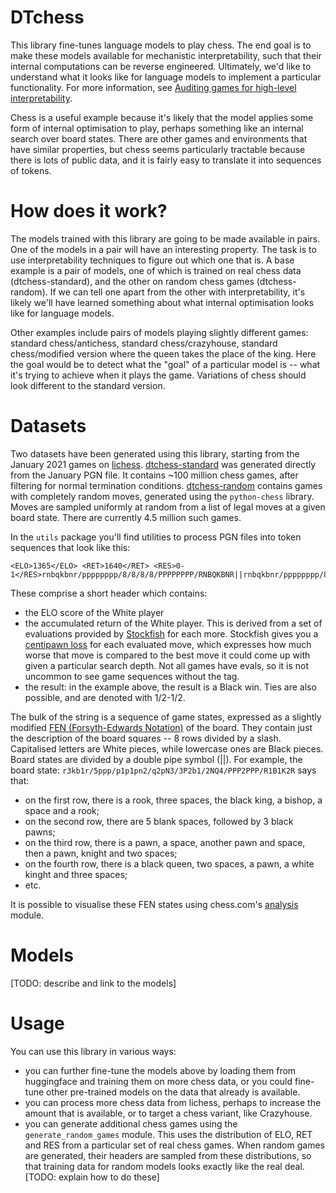 # DTchess

This library fine-tunes language models to play chess. The end goal is to make these models available for mechanistic interpretability, such that their internal computations can be reverse engineered. Ultimately, we'd like to understand what it looks like for language models to implement a particular functionality. For more information, see [Auditing games for high-level interpretability](https://www.lesswrong.com/posts/EbL5W5ccwfbqFiYBJ/auditing-games-for-high-level-interpretability-1).

Chess is a useful example because it's likely that the model applies some form of internal optimisation to play, perhaps something like an internal search over board states. There are other games and environments that have similar properties, but chess seems particularly tractable because there is lots of public data, and it is fairly easy to translate it into sequences of tokens.


# How does it work?
The models trained with this library are going to be made available in pairs. One of the models in a pair will have an interesting property. The task is to use interpretability techniques to figure out which one that is. A base example is a pair of models, one of which is trained on real chess data (dtchess-standard), and the other on random chess games (dtchess-random). If we can tell one apart from the other with interpretability, it's likely we'll have learned something about what
internal optimisation looks like for language models.

Other examples include pairs of models playing slightly different games: standard chess/antichess, standard chess/crazyhouse, standard chess/modified version where the queen takes the place of the king. Here the goal would be to detect what the "goal" of a particular model is -- what it's trying to achieve when it plays the game. Variations of chess should look different to the standard version. 


# Datasets
Two datasets have been generated using this library, starting from the January 2021 games on [lichess](https://database.lichess.org/#standard_games). [dtchess-standard](https://huggingface.co/datasets/inwaves/dtchess-standard) was generated directly from the January PGN file. It contains ~100 million chess games, after filtering for normal termination conditions. [dtchess-random](https://huggingface.co/datasets/inwaves/dtchess-random) contains games with completely random moves, generated using the `python-chess` library. Moves are sampled uniformly at random from a list of legal moves at a given board state. There are currently 4.5 million such games. 

In the `utils` package you'll find utilities to process PGN files into token sequences that look like this:

    <ELO>1365</ELO> <RET>1640</RET> <RES>0-1</RES>rnbqkbnr/pppppppp/8/8/8/8/PPPPPPPP/RNBQKBNR||rnbqkbnr/pppppppp/8/8/4P3/8/PPPP1PPP/RNBQKBNR||rnbqkbnr/pp1ppppp/2p5/8/4P3/8/PPPP1PPP/RNBQKBNR||rnbqkbnr/pp1ppppp/2p5/8/4P3/5N2/PPPP1PPP/RNBQKB1R||rnbqkbnr/pp2pppp/2p5/3p4/4P3/5N2/PPPP1PPP/RNBQKB1R||rnbqkbnr/pp2pppp/2p5/3P4/8/5N2/PPPP1PPP/RNBQKB1R||rnbqkbnr/pp2pppp/8/3p4/8/5N2/PPPP1PPP/RNBQKB1R||rnbqkbnr/pp2pppp/8/3p4/8/2N2N2/PPPP1PPP/R1BQKB1R||rn1qkbnr/pp2pppp/8/3p4/6b1/2N2N2/PPPP1PPP/R1BQKB1R||rn1qkbnr/pp2pppp/8/1B1p4/6b1/2N2N2/PPPP1PPP/R1BQK2R||r2qkbnr/pp2pppp/2n5/1B1p4/6b1/2N2N2/PPPP1PPP/R1BQK2R||r2qkbnr/pp2pppp/2n5/1B1p4/3P2b1/2N2N2/PPP2PPP/R1BQK2R||r2qkbnr/1p2pppp/p1n5/1B1p4/3P2b1/2N2N2/PPP2PPP/R1BQK2R||r2qkbnr/1p2pppp/p1B5/3p4/3P2b1/2N2N2/PPP2PPP/R1BQK2R||r2qkbnr/4pppp/p1p5/3p4/3P2b1/2N2N2/PPP2PPP/R1BQK2R||r2qkbnr/4pppp/p1p5/3p4/N2P2b1/5N2/PPP2PPP/R1BQK2R||r3kbnr/4pppp/p1p5/q2p4/N2P2b1/5N2/PPP2PPP/R1BQK2R||r3kbnr/4pppp/p1p5/q2p4/3P2b1/2N2N2/PPP2PPP/R1BQK2R||r3kbnr/5ppp/p1p1p3/q2p4/3P2b1/2N2N2/PPP2PPP/R1BQK2R||r3kbnr/5ppp/p1p1p3/q2p4/3P2b1/2NQ1N2/PPP2PPP/R1B1K2R||r3kb1r/5ppp/p1p1pn2/q2p4/3P2b1/2NQ1N2/PPP2PPP/R1B1K2R||r3kb1r/5ppp/p1p1pn2/q2pN3/3P2b1/2NQ4/PPP2PPP/R1B1K2R||r3kb1r/5ppp/p1p1pn2/q2pNb2/3P4/2NQ4/PPP2PPP/R1B1K2R||r3kb1r/5ppp/p1p1pn2/q2pNb2/3P4/2N3Q1/PPP2PPP/R1B1K2R||r3kb1r/5ppp/p1p1p3/q2pNb2/3Pn3/2N3Q1/PPP2PPP/R1B1K2R||r3kb1r/5ppp/p1p1p3/q2pNb2/3PnQ2/2N5/PPP2PPP/R1B1K2R||r3kb1r/5ppp/p1p1p3/q2pNb2/3P1Q2/2n5/PPP2PPP/R1B1K2R||r3kb1r/5ppp/p1p1p3/q2pNb2/3P1Q2/2n5/PPPB1PPP/R3K2R||r3k2r/5ppp/p1p1p3/q2pNb2/1b1P1Q2/2n5/PPPB1PPP/R3K2R||r3k2r/5ppp/p1N1p3/q2p1b2/1b1P1Q2/2n5/PPPB1PPP/R3K2R||r3k2r/5ppp/p1N1p3/1q1p1b2/1b1P1Q2/2n5/PPPB1PPP/R3K2R||r3k2r/5ppp/p3p3/1q1p1b2/1N1P1Q2/2n5/PPPB1PPP/R3K2R

These comprise a short header which contains:

- the ELO score of the White player 
- the accumulated return of the White player. This is derived from a set of evaluations provided by [Stockfish](https://stockfishchess.org/) for each more. Stockfish gives you a [centipawn loss](https://lichess.org/faq#acpl) for each evaluated move, which expresses how much worse that move is compared to the best move it could come up with given a particular search depth. Not all games have evals, so it is not uncommon to see game sequences without the <RET> tag.
- the result: in the example above, the result is a Black win. Ties are also possible, and are denoted with 1/2-1/2.

The bulk of the string is a sequence of game states, expressed as a slightly modified [FEN (Forsyth-Edwards Notation)](https://www.chess.com/terms/fen-chess) of the board. They contain just the description of the board squares -- 8 rows divided by a slash. Capitalised letters are White pieces, while lowercase ones are Black pieces. Board states are divided by a double pipe symbol (||). For example, the board state: `r3kb1r/5ppp/p1p1pn2/q2pN3/3P2b1/2NQ4/PPP2PPP/R1B1K2R` says that:
- on the first row, there is a rook, three spaces, the black king, a bishop, a space and a rook; 
- on the second row, there are 5 blank spaces, followed by 3 black pawns;
- on the third row, there is a pawn, a space, another pawn and space, then a pawn, knight and two spaces;
- on the fourth row, there is a black queen, two spaces, a pawn, a white kinght and three spaces;
- etc.

It is possible to visualise these FEN states using chess.com's [analysis](https://www.chess.com/analysis) module.

# Models
[TODO: describe and link to the models]

# Usage
You can use this library in various ways:
- you can further fine-tune the models above by loading them from huggingface and training them on more chess data, or you could fine-tune other pre-trained models on the data that already is available.
- you can process more chess data from lichess, perhaps to increase the amount that is available, or to target a chess variant, like Crazyhouse.
- you can generate additional chess games using the `generate_random_games` module. This uses the distribution of ELO, RET and RES from a particular set of real chess games. When random games are generated, their headers are sampled from these distributions, so that training data for random models looks exactly like the real deal.
[TODO: explain how to do these]

